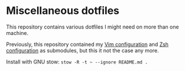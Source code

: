 Miscellaneous dotfiles
======================

This repository contains various dotfiles I might need on more than one machine.

Previously, this repository contained my [Vim configuration][vim-config] and
[Zsh configuration][zsh-config] as submodules, but this it not the case any
more.

Install with GNU stow: `stow -R -t ~ --ignore README.md .`

[vim-config]: https://github.com/yaunj/vim-config
[zsh-config]: https://github.com/yaunj/zsh-config/
